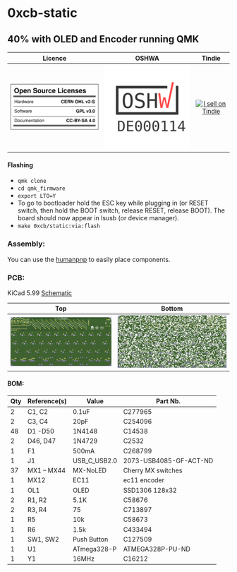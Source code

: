 # 0xcb-static
## 40% with OLED and Encoder running QMK

Licence | OSHWA | Tindie
:-------------------------:|:-------------------------:|:-------------------------:
![](https://github.com/0xCB-dev/0xcb-static/blob/main/LICENSE.svg) | [![](https://github.com/0xCB-dev/0xcb-static/blob/main/PCB/rev1.0/OSHWA.svg)](https://certification.oshwa.org/de000114.html) | <a href="https://www.tindie.com/stores/0xcb/?ref=offsite_badges&utm_source=sellers_conorlburns&utm_medium=badges&utm_campaign=badge_large"><img src="https://d2ss6ovg47m0r5.cloudfront.net/badges/tindie-larges.png" alt="I sell on Tindie" width="200" height="104"></a>

#### Flashing

* `qmk clone`
* `cd qmk_firmware`
* `export LTO=Y`
* To go to bootloader hold the ESC key while plugging in (or RESET switch, then hold the BOOT switch, release RESET, release BOOT).
The board should now appear in lsusb (or device manager).
* `make 0xcb/static:via:flash`

### Assembly:

You can use the [humanpnp](https://github.com/0xCB-dev/0xcb-static/blob/main/PCB/rev1.0/humanpnp.html) to easily place components.

### PCB:
KiCad 5.99
[Schematic](https://github.com/0xCB-dev/0xcb-static/blob/main/PCB/rev1.0/Schematic-Static.pdf)

Top | Bottom
:-------------------------:|:-------------------------:
![](https://github.com/0xCB-dev/0xcb-static/blob/main/PCB/rev1.0/top.png)  |  ![](https://github.com/0xCB-dev/0xcb-static/blob/main/PCB/rev1.0/bottom.png)

#### BOM:
|Qty|Reference(s)|Value       |Part Nb.              |
|---|------------|------------|----------------------|
|2  |C1, C2      |0.1uF       |C277965               |
|2  |C3, C4      |20pF        |C254096               |
|48 |D1 -D50     |1N4148      |C14538                |
|2  |D46, D47    |1N4729      |C2532                 |
|1  |F1          |500mA       |C268799               |
|1  |J1          |USB_C_USB2.0|2073-USB4085-GF-ACT-ND|
|37 |MX1 – MX44  |MX-NoLED    |Cherry MX switches    |
|1  |MX12        |EC11        |ec11 encoder          |
|1  |OL1         |OLED        |SSD1306 128x32        |
|2  |R1, R2      |5.1K        |C58676                |
|2  |R3, R4      |75          |C713897               |
|1  |R5          |10k         |C58673                |
|1  |R6          |1.5k        |C433494               |
|1  |SW1, SW2    |Push Button |C127509               |
|1  |U1          |ATmega328-P |ATMEGA328P-PU-ND      |
|1  |Y1          |16MHz       |C16212                |